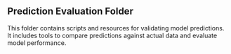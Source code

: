 ## Prediction Evaluation Folder

This folder contains scripts and resources for validating model predictions. It includes tools to compare predictions against actual data and evaluate model performance.